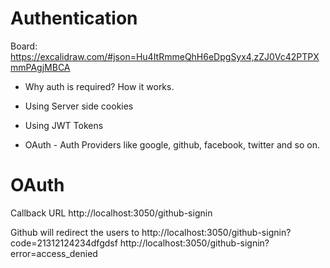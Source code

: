 
# Authentication

Board: https://excalidraw.com/#json=Hu4ItRmmeQhH6eDpgSyx4,zZJ0Vc42PTPXmmPAgjMBCA
* Why auth is required? How it works.

* Using Server side cookies
* Using JWT Tokens
* OAuth - Auth Providers like google, github, facebook, twitter and so on.


# OAuth

Callback URL
http://localhost:3050/github-signin

Github will redirect the users to
http://localhost:3050/github-signin?code=21312124234dfgdsf
http://localhost:3050/github-signin?error=access_denied
